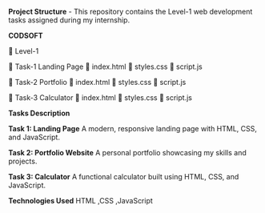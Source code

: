 **Project Structure** -
This repository contains the Level-1 web development tasks assigned during my internship.

**CODSOFT**

📂 Level-1

  📂 Task-1 Landing Page
    📜 index.html
    📜 styles.css
    📜 script.js
    
  📂 Task-2 Portfolio
    📜 index.html
    📜 styles.css
    📜 script.js
    
  📂 Task-3 Calculator
    📜 index.html
    📜 styles.css
    📜 script.js

 **Tasks Description**
 
  **Task 1: Landing Page**
  A modern, responsive landing page with HTML, CSS, and JavaScript.

 **Task 2: Portfolio Website**
 A personal portfolio showcasing my skills and projects.

 **Task 3: Calculator**
 A functional calculator built using HTML, CSS, and JavaScript.

**Technologies Used**
HTML
,CSS
,JavaScript

